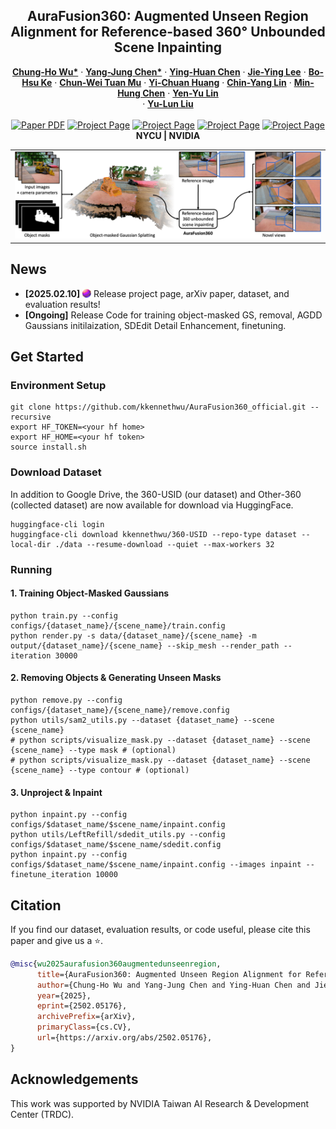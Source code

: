 <p align="center">

  <h2 align="center">AuraFusion360: Augmented Unseen Region Alignment for Reference-based 360° Unbounded Scene Inpainting </h2>
  <p align="center">
    <a href="https://kkennethwu.github.io/"><strong>Chung-Ho Wu*</strong></a>
    ·
    <a href=""><strong>Yang-Jung Chen*</strong></a>
    ·
    <a href=""><strong> Ying-Huan Chen</strong></a>
    ·
    <a href="https://jayinnn.dev/"><strong>Jie-Ying Lee</strong></a>
    ·
    <a href="https://hentci.github.io/"><strong>Bo-Hsu Ke</strong></a>
    ·
    <a href=""><strong>Chun-Wei Tuan Mu</strong></a>
    ·
    <a href=""><strong> Yi-Chuan Huang</strong></a>
    ·
    <a href="https://linjohnss.github.io/"><strong>Chin-Yang Lin</strong></a>
    ·
    <a href="https://minhungchen.netlify.app/"><strong>Min-Hung Chen</strong></a>
    ·
    <a href="https://sites.google.com/site/yylinweb/"><strong>Yen-Yu Lin</strong></a>
    <br>
    ·
    <a href="https://yulunalexliu.github.io/"><strong>Yu-Lun Liu</strong></a>
    <br>
    <br>
        <a href="http://arxiv.org/abs/2502.05176"><img src='https://img.shields.io/badge/arXiv-2502.05176-red' alt='Paper PDF'></a>
        <a href='https://kkennethwu.github.io/aurafusion360/'><img src='https://img.shields.io/badge/Project_Page-AuraFusion360-green' alt='Project Page'></a>
        <a href='https://drive.google.com/drive/folders/1C0OqUSavUBwR_p_yNRBia90jvC-23hNN?usp=sharing'><img src='https://img.shields.io/badge/Dataset-360USID-blue' alt='Project Page'></a>
        <a href='https://huggingface.co/datasets/kkennethwu/360-USID'><img src='https://img.shields.io/badge/Dataset(HF)-360USID-blue' alt='Project Page'></a>
        <a href='https://drive.google.com/drive/folders/1C0OqUSavUBwR_p_yNRBia90jvC-23hNN?usp=sharing'><img src='https://img.shields.io/badge/Evaluation Results-AuraFusion360-orange' alt='Project Page'></a>
    <br>
    <b> NYCU |&nbsp;NVIDIA </b>
  </p>

  <table align="center">
    <tr>
    <td>
      <img src="assets/Figures/teaser.png">
    </td>
    </tr>
  </table>
<p>

## News
* **[2025.02.10]** <img src="assets/Figures/favicon.svg" alt="icon" style="height: 1em; vertical-align: -0.5mm;"> Release project page, arXiv paper, dataset, and evaluation results!
* **[Ongoing]** Release Code for training object-masked GS, removal, AGDD Gaussians initilaization, SDEdit Detail Enhancement, finetuning.

## Get Started
### Environment Setup
```
git clone https://github.com/kkennethwu/AuraFusion360_official.git --recursive
export HF_TOKEN=<your hf home>
export HF_HOME=<your hf token>
source install.sh
```

### Download Dataset
In addition to Google Drive, the 360-USID (our dataset) and Other-360 (collected dataset) are now available for download via HuggingFace.
```
huggingface-cli login
huggingface-cli download kkennethwu/360-USID --repo-type dataset --local-dir ./data --resume-download --quiet --max-workers 32
```

### Running
#### 1. Training Object-Masked Gaussians
```
python train.py --config configs/{dataset_name}/{scene_name}/train.config
python render.py -s data/{dataset_name}/{scene_name} -m output/{dataset_name}/{scene_name} --skip_mesh --render_path --iteration 30000
```
#### 2. Removing Objects & Generating Unseen Masks
```
python remove.py --config configs/{dataset_name}/{scene_name}/remove.config
python utils/sam2_utils.py --dataset {dataset_name} --scene {scene_name}
# python scripts/visualize_mask.py --dataset {dataset_name} --scene {scene_name} --type mask # (optional) 
# python scripts/visualize_mask.py --dataset {dataset_name} --scene {scene_name} --type contour # (optional)
```
#### 3. Unproject & Inpaint
```
python inpaint.py --config configs/$dataset_name/$scene_name/inpaint.config
python utils/LeftRefill/sdedit_utils.py --config configs/$dataset_name/$scene_name/sdedit.config 
python inpaint.py --config configs/$dataset_name/$scene_name/inpaint.config --images inpaint --finetune_iteration 10000
```


## Citation
If you find our dataset, evaluation results, or code useful, please cite this paper and give us a ⭐️.
```BibTex
@misc{wu2025aurafusion360augmentedunseenregion,
      title={AuraFusion360: Augmented Unseen Region Alignment for Reference-based 360{\deg} Unbounded Scene Inpainting}, 
      author={Chung-Ho Wu and Yang-Jung Chen and Ying-Huan Chen and Jie-Ying Lee and Bo-Hsu Ke and Chun-Wei Tuan Mu and Yi-Chuan Huang and Chin-Yang Lin and Min-Hung Chen and Yen-Yu Lin and Yu-Lun Liu},
      year={2025},
      eprint={2502.05176},
      archivePrefix={arXiv},
      primaryClass={cs.CV},
      url={https://arxiv.org/abs/2502.05176}, 
}
```

## Acknowledgements
This work was supported by NVIDIA Taiwan AI Research & Development Center (TRDC).
